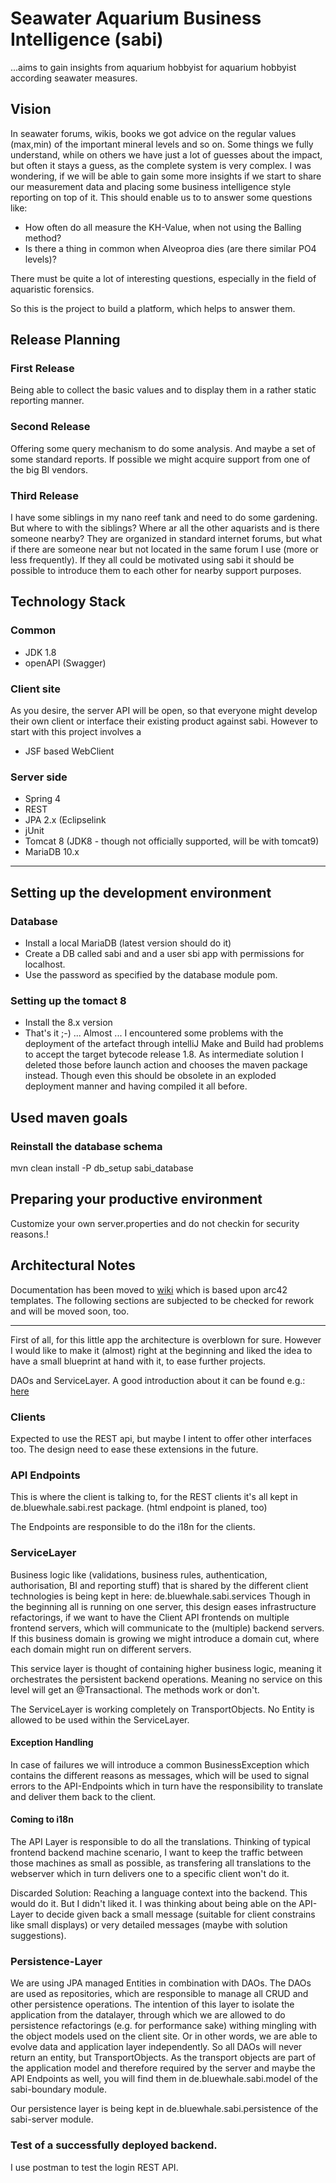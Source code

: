 # Seawater Aquarium Business Intelligence (sabi)

...aims to gain insights from aquarium hobbyist for aquarium hobbyist according seawater measures.

## Vision

In seawater forums, wikis, books we got advice on the regular values (max,min) of the important mineral levels and so on.
Some things we fully understand, while on others we have just a lot of guesses about the impact, but often it stays a guess, as the complete system is very complex.
I was wondering, if we will be able to gain some more insights if we start to share our measurement data and placing some business intelligence style reporting on top of it.
This should enable us to to answer some questions like:

* How often do all measure the KH-Value, when not using the Balling method?
* Is there a thing in common when Alveoproa dies (are there similar PO4 levels)?

There must be quite a lot of interesting questions, especially in the field of aquaristic forensics.

So this is the project to build a platform, which helps to answer them.

## Release Planning

### First Release

Being able to collect the basic values and to display them in a rather static reporting manner.

### Second Release

Offering some query mechanism to do some analysis. And maybe a set of some standard reports. If possible we might acquire support from one of the big BI vendors.

### Third Release

I have some siblings in my nano reef tank and need to do some gardening. But where to with the siblings? Where ar all the other aquarists and is there someone nearby? They are organized in standard internet forums, but what if there are someone near but not located in the same forum I use (more or less frequently). If they all could be motivated using sabi it should be possible to introduce them to each other for nearby support purposes.

## Technology Stack

### Common

* JDK 1.8
* openAPI (Swagger)
 
### Client site
As you desire, the server API will be open, so that everyone might develop their own client or interface their existing product
against sabi. However to start with this project involves a

* JSF based WebClient

### Server side
* Spring 4
* REST
* JPA 2.x (Eclipselink
* jUnit
* Tomcat 8 (JDK8 - though not officially supported, will be with tomcat9)
* MariaDB 10.x

----

## Setting up the development environment

### Database

* Install a local MariaDB (latest version should do it)
* Create a DB called sabi and and a user sbi app with permissions for localhost.
* Use the password as specified by the database module pom.

### Setting up the tomact 8

* Install the 8.x version
* That's it ;-) ... Almost ... I encountered some problems with the deployment of the artefact through intelliJ
  Make and Build had problems to accept the target bytecode release 1.8. As intermediate solution I deleted those
  before launch action and chooses the maven package instead. Though even this should be obsolete in an
  exploded deployment manner and having compiled it all before.


## Used maven goals

### Reinstall the database schema
mvn clean install -P db_setup sabi_database

## Preparing your productive environment

Customize your own server.properties and do not checkin for security reasons.!

## Architectural Notes

Documentation has been moved to [wiki](https://github.com/StefanSchubert/sabi/wiki) which
is based upon arc42 templates. The following sections are subjected to be checked for rework and will be moved soon, too.

---

First of all, for this little app the architecture is overblown for sure.
However I would like to make it (almost) right at the beginning and 
liked the idea to have a small blueprint at hand with it, to ease further projects.

DAOs and ServiceLayer. A good introduction about it can be
found e.g.: [here](http://bearprogrammer.com/2012/11/12/dao-repository-and-service-digging-deeper/)

### Clients
Expected to use the REST api, but maybe I intent to offer other interfaces too.
The design need to ease these extensions in the future.

### API Endpoints
This is where the client is talking to, for the REST clients it's all kept in
de.bluewhale.sabi.rest package.
(html endpoint is planed, too)

The Endpoints are responsible to do the i18n for the clients.

### ServiceLayer
Business logic like (validations, business rules, authentication, authorisation, BI and reporting stuff) that
is shared by the different client technologies is being kept in here: de.bluewhale.sabi.services
Though in the beginning all is running on one server, this design eases infrastructure refactorings,
if we want to have the Client API frontends on multiple frontend servers, which will communicate to
the (multiple) backend servers. If this business domain is growing we might introduce a domain cut,
where each domain might run on different servers.

This service layer is thought of containing higher business logic,
meaning it orchestrates the persistent backend operations. Meaning no service on this level 
will get an @Transactional. The methods work or don't.

The ServiceLayer is working completely on TransportObjects. No Entity is allowed to be used within the
ServiceLayer.

#### Exception Handling 
 In case of failures we will introduce a common BusinessException which contains the different reasons as messages, 
which will be used to signal errors to the API-Endpoints which in turn have the responsibility to translate and deliver them back
to the client. 

#### Coming to i18n
The API Layer is responsible to do all the translations. Thinking of 
typical frontend backend machine scenario, I want to keep the traffic between those machines as small
as possible, as transfering all translations to the webserver which in turn delivers one to a specific client won't do it.

Discarded Solution: Reaching a language context into the backend. This would do it. But I didn't liked 
it. I was thinking about being able on the API-Layer to decide given back a small message (suitable for
client constrains like small displays) or very detailed messages (maybe with solution suggestions).

### Persistence-Layer

We are using JPA managed Entities in combination with DAOs. 
The DAOs are used as repositories, which are responsible to manage all CRUD and other persistence
operations. The intention of this layer to isolate the application from the datalayer, through
which we are allowed to do persistence refactorings (e.g. for performance sake) withing mingling
with the object models used on the client site. Or in other words, we are able to
evolve data and application layer independently. 
So all DAOs will never return an entity, but TransportObjects.
As the transport objects are part of the application model and therefore required by the server
and maybe the API Endpoints as well, you will find them in
de.bluewhale.sabi.model of the sabi-boundary module.

Our persistence layer is being kept in de.bluewhale.sabi.persistence of the sabi-server module.

### Test of a successfully deployed backend.
 
 I use postman to test the login REST API.
 